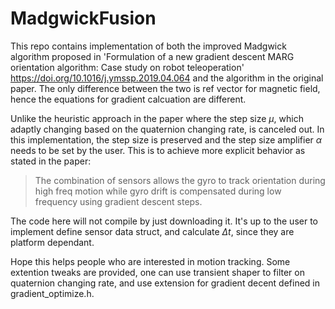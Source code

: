 # MadgwickFusion
This repo contains implementation of both the improved Madgwick algorithm proposed in 'Formulation of a new gradient descent MARG orientation algorithm: Case study on robot teleoperation' https://doi.org/10.1016/j.ymssp.2019.04.064 and the algorithm in the original paper. The only difference between the two is ref vector for magnetic field, hence the equations for gradient calcuation are different.

Unlike the heuristic approach in the paper where the step size $\mu$, which adaptly changing based on the quaternion changing rate, is canceled out. In this implementation, the step size is preserved and the step size amplifier $\alpha$ needs to be set by the user. This is to achieve more explicit behavior as stated in the paper: 

> The combination of sensors allows the gyro to track orientation during high freq motion while gyro drift is compensated during low frequency using gradient descent steps.

The code here will not compile by just downloading it. It's up to the user to implement define sensor data struct, and calculate $\Delta t$, since they are platform dependant. 

Hope this helps people who are interested in motion tracking. Some extention tweaks are provided, one can use transient shaper to filter on quaternion changing rate, and use extension for gradient decent defined in gradient_optimize.h.